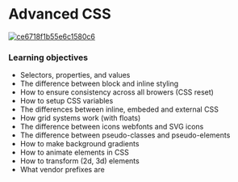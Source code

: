 # Advanced CSS

<div>
    <a href="https://ibb.co/R4cNKQ8"><img src="https://i.ibb.co/R4cNKQ8/ce6718f1b55e6c1580c6.jpg" alt="ce6718f1b55e6c1580c6"/></a>
</div>

### Learning objectives

- Selectors, properties, and values
- The difference between block and inline styling
- How to ensure consistency across all browers (CSS reset)
- How to setup CSS variables
- The differences between inline, embeded and external CSS
- How grid systems work (with floats)
- The difference between icons webfonts and SVG icons
- The difference between pseudo-classes and pseudo-elements
- How to make background gradients
- How to animate elements in CSS
- How to transform (2d, 3d) elements
- What vendor prefixes are
